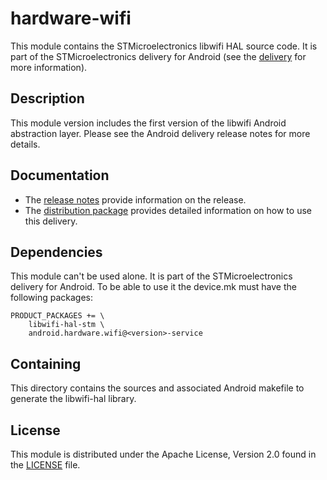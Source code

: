 # hardware-wifi #

This module contains the STMicroelectronics libwifi HAL source code.
It is part of the STMicroelectronics delivery for Android (see the [delivery][] for more information).

[delivery]: https://wiki.st.com/stm32mpu/wiki/STM32MP15_distribution_for_Android_release_note_-_v2.0.0

## Description ##

This module version includes the first version of the libwifi Android abstraction layer.
Please see the Android delivery release notes for more details.

## Documentation ##

* The [release notes][] provide information on the release.
* The [distribution package][] provides detailed information on how to use this delivery.

[release notes]: https://wiki.st.com/stm32mpu/wiki/STM32MP15_distribution_for_Android_release_note_-_v2.0.0
[distribution package]: https://wiki.st.com/stm32mpu/wiki/STM32MP1_Distribution_Package_for_Android

## Dependencies ##

This module can't be used alone. It is part of the STMicroelectronics delivery for Android.
To be able to use it the device.mk must have the following packages:
```
PRODUCT_PACKAGES += \
    libwifi-hal-stm \
    android.hardware.wifi@<version>-service
```

## Containing ##

This directory contains the sources and associated Android makefile to generate the libwifi-hal library.

## License ##

This module is distributed under the Apache License, Version 2.0 found in the [LICENSE](./LICENSE) file.
